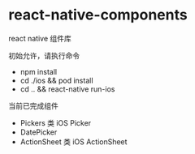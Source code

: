 # react-native-components
react native 组件库

初始允许，请执行命令
- npm install
- cd ./ios && pod install
- cd .. && react-native run-ios

当前已完成组件
- Pickers 类 iOS Picker
- DatePicker
- ActionSheet 类 iOS ActionSheet
